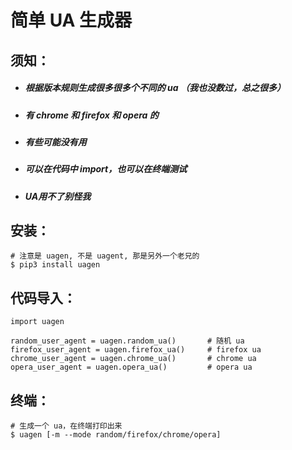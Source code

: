 简单 UA 生成器
====

## 须知：  

<ul>  
    <li>    <h5>根据版本规则生成很多很多个不同的 ua （我也没数过，总之很多）</h5></li>  
    <li>    <h5>有 chrome 和 firefox 和 opera 的</h5></li>  
    <li>    <h5>有些可能没有用</h5></li>  
    <li>    <h5>可以在代码中 import，也可以在终端测试</h5></li>  
    <li>    <h5>UA用不了别怪我</h5></li>  
</ul>  

## 安装：  

```
# 注意是 uagen, 不是 uagent, 那是另外一个老兄的
$ pip3 install uagen
```

## 代码导入：

```
import uagen

random_user_agent = uagen.random_ua()       # 随机 ua
firefox_user_agent = uagen.firefox_ua()     # firefox ua
chrome_user_agent = uagen.chrome_ua()       # chrome ua
opera_user_agent = uagen.opera_ua()         # opera ua

```

## 终端：

```
# 生成一个 ua，在终端打印出来
$ uagen [-m --mode random/firefox/chrome/opera]
```
